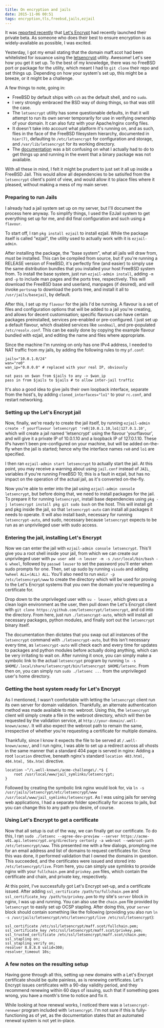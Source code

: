 ```yaml
---
title: On encryption and jails
date: 2015-11-06 00:51
tags: encryption,tls,freebsd,jails,ezjail
---
```


It was [reported recently][1] that [Let's Encrypt][2] had recently launched their private beta. As someone who does their best to ensure encryption is as widely-available as possible, I was excited.

Yesterday, I got my email stating that the domain maff.scot had been whitelisted for issuance using the [letsencrypt][3] utility. Awesome! Let's see how you get it set up. To the best of my knowledge, there was no FreeBSD port or package for the utility, which meant I had to `git clone` their repo and set things up.
Depending on how your system's set up, this might be a breeze, or it might be a challenge.

A few things to note, going in:

* FreeBSD by default ships with `csh` as the default shell, and no `sudo`.
* I very strongly embraced the BSD way of doing things, so that was still the case.
* The `letsencrypt` utility has some questionable defaults, in that it will attempt to run its own server temporarily for use in verifying ownership of your domain. It can also futz with your Apache/nginx config files.
* It doesn't take into account what platform it's running on, and as such, flies in the face of the FreeBSD filesystem hierarchy, documented in `hier(7)`, defaulting to `/etc/letsencrypt` for configuration and storage, and `/var/lib/letsencrypt` for its working directory.
* The [documentation][4] was a bit confusing on what I actually had to do to get things up and running in the event that a binary package was not available.

With all these in mind, I felt it might be prudent to just set it all up inside a FreeBSD Jail. This would allow all dependencies to be satisifed from the `letsencrypt` client's point of view, and would allow it to place files where it pleased, without making a mess of my main server.

### Preparing to run Jails

I already had a jail system set up on my server, but I'll document the process here anyway. To simplify things, I used the EzJail system to get everything set up for me, and did final configuration and such using a `flavour`.

To start off, I ran `pkg install ezjail` to install ezjail. While the package itself is called "ezjail", the utility used to actually work with it is `ezjail-admin`.

After installing the package, the "base system", what all jails will draw from, must be installed. This can be compiled from source, but if you're running a RELEASE version of FreeBSD, it's perfectly fine (and easier) to simply use the same distribution bundles that you installed your host FreeBSD system from. To install the base system, just run `ezjail-admin install`, adding `-m` and `-p` to include man pages and the ports tree, respectively. This will download the FreeBSD base and userland, manpages (if desired), and will invoke `portsnap` to download the ports tree, and install it all to `/usr/jails/basejail`, by default.

After this, I set up my `flavour` for the jails I'd be running. A flavour is a set of files and configuration options that will be added to a jail you're creating, and allows for decent customisation; specific flavours can have certain packages preinstalled, services pre-enabled or pre-configured. I just set up a default flavour, which disabled services like `sendmail`, and pre-populated `/etc/resolv.conf`. This can be easily done by copying the example flavour bundled with ezjail, and editing the name and files where appropriate.

Since the machine I'm running on only has one IPv4 address, I needed to NAT traffic from my jails, by adding the following rules to my `pf.conf`:

```
jails="10.0.1.0/24"
wan="re0"
wan_ip="0.0.0.0" # replaced with your real IP, obviously

nat pass on $wan from $jails to any -> $wan_ip
pass in from $jails to $jails # to allow inter-jail traffic
```

It's also a good idea to give jails their own loopback interface, separate from the host's, by adding `cloned_interfaces="lo1"` to your `rc.conf`, and restart networking.

### Setting up the Let's Encrypt jail

Now, finally, we're ready to create the jail itself, by running `ezjail-admin create -f yourflavour letsencrypt 're0|10.0.1.10,lo1|127.0.1.10'`, which will create a jail named 'letsencrypt' using the flavour 'yourflavour', and will give it a private IP of 10.0.1.10 and a loopback IP of 127.0.1.10. These IPs haven't been pre-configured on your machine, but will be added on-the-fly when the jail is started; hence why the interface names `re0` and `lo1` are specified.

I then ran `ezjail-admin start letsencrypt` to actually start the jail. At this point, you may receive a warning about using `jail.conf` instead of `JAIL_` variables if you're running FreeBSD 10; this is a fault in ezjail, but has no impact on the operation of the actual jail, as it's converted on-the-fly.

Now you're able to enter into the jail using `ezjail-admin console letsencrypt`, but before doing that, we need to install packages for the jail. To prepare it for running `letsencrypt`, install base dependencies using `pkg -j letsencrypt install pkg git sudo bash` on the host. This will install git and pkg inside the jail, so that `letsencrypt-auto` can install all packages it needs to operate. It will also install bash, necessary for running `letsencrypt-auto`, and sudo, necessary because `letsencrypt` expects to be run as an unprivileged user with sudo access.

### Entering the jail, installing Let's Encrypt

Now we can enter the jail with `ezjail-admin console letsencrypt`. This'll give you a root shell inside your jail, from which we can create our unprivileged user with `pw user add -n leuser -m -s /usr/local/bin/bash -G wheel`, followed by `passwd leuser` to set the password you'll enter when sudo prompts for one. Then, set up sudo by running `visudo` and adding `%wheel ALL=(ALL) ALL`. You'll also need to run `mkdir -p /etc/letsencrypt/www` to create the directory which will be used for proving to the Let's Encrypt systems that you own the domain you're requesting a certificate for.

Drop down to the unprivileged user with `su - leuser`, which gives us a clean login environment as the user, then pull down the Let's Encrypt client with `git clone https://github.com/letsencrypt/letsencrypt`, and cd into the directory. From here, just run `./letsencrypt-auto`, which will install all necessary packages, python modules, and finally sort out the `letsencrypt` binary itself.

The documentation then dictates that you swap out all instances of the `letsencrypt` command with `./letsencrypt-auto`, but this isn't necessary every time, as `letsencrypt-auto` will check each and every time for updates to packages and python modules before actually doing anything, which can be very irritating to wait on. After running it once, you can simply make a symbolic link to the actual `letsencrypt` program by running `ln -s $HOME/.local/share/letsencrypt/bin/letsencrypt $HOME/letsenc`. From then on, you can simply run `sudo ./letsenc ...` from the unprivileged user's home directory.

### Getting the host system ready for Let's Encrypt

As I mentioned, I wasn't comfortable with letting the `letsencrypt` client run its own server for domain validation. Thankfully, an alternate authentication method was made available to me: webroot. Using this, the `letsencrypt` client will simply create a file in the webroot directory, which will then be requested by the validation service, at `http://your-domain/.well-known/acme/`. It will also expect the webroot path to remain the same, irrespective of whether you're requesting a certificate for multiple domains.

Thankfully, since I know it expects the file to be served at `/.well-known/acme/`, and I run nginx, I was able to set up a redirect across all vhosts in the same manner that a standard 404 page is served in nginx: Adding a root `location` directive, beneath nginx's standard `location 403.html, 404.html, 50x.html` directive.

```
location ~^/\.well-known\/acme-challenge\/.*$ {
	root /usr/local/www/jail_symlinks/letsencrypt;
}
```

Followed by creating the symbolic link nginx would look for, via `ln -s /usr/jails/letsencrypt/etc/letsencrypt/www /usr/local/www/jail_symlinks/letsencrypt`. As I was using jails for serving web applications, I had a separate folder specifically for access to jails, but you can change this to any path you desire, of course.

### Using Let's Encrypt to get a certificate

Now that all setup is out of the way, we can finally get our certificate. To do this, I ran `sudo ./letsenc --agree-dev-preview --server https://acme-v01.api.letsencrypt.org/directory certonly -a webroot --webroot-path /etc/letsencrypt/www`. This presented me with a few dialogs, prompting me for an email address and list of domains to request certificates for. Once this was done, it performed validation that I owned the domains in question. This succeeded, and the certificates were issued and stored into `/etc/letsencrypt/live`. From here, you can simply use symlinks to provide nginx with your `fullchain.pem` and `privkey.pem` files, which contain the certificate and chain, and private key, respectively.

At this point, I've successfully got Let's Encrypt set-up, and a certificate issued. After adding `ssl_certificate /path/to/fullchain.pem` and `ssl_certificate_key /path/to/privkey.pem` to my site's `server` block in nginx, I was up and running. You can also use the `chain.pem` file provided by `letsencrypt` to easily set up OCSP stapling. After doing this, your `server` block should contain something like the following (providing you also run `ln -s /usr/jails/letsencrypt/etc/letsencrypt/live /etc/ssl/letsencrypt`):

```
ssl_certificate /etc/ssl/letsencrypt/maff.scot/fullchain.pem;
ssl_certificate_key /etc/ssl/letsencrypt/maff.scot/privkey.pem;
ssl_trusted_certificate /etc/ssl/letsencrypt/maff.scot/chain.pem;
ssl_stapling on;
ssl_stapling_verify on;
resolver 8.8.8.8 valid=300;
resolver_timeout 10s;
```

### A few notes on the resulting setup

Having gone through all this, setting up new domains with a Let's Encrypt certificate should be quite painless, as is renewing certificates. Let's Encrypt issues certificates with a 90-day validity period, and they recommend renewing within 60 days of issuing, such that if something goes wrong, you have a month's time to notice and fix it.

While looking at how renewal works, I noticed there was a `letsencrypt-renewer` program included with `letsencrypt`. I'm not sure if this is fully-functioning as of yet, as the documentation states that an automated renewal system is not yet in-place.

[1]: https://www.eff.org/deeplinks/2015/10/lets-encrypt-enters-private-beta
[2]: https://letsencrypt.org
[3]: https://github.com/letsencrypt/letsencrypt
[4]: http://letsencrypt.readthedocs.org/en/stable/using.html